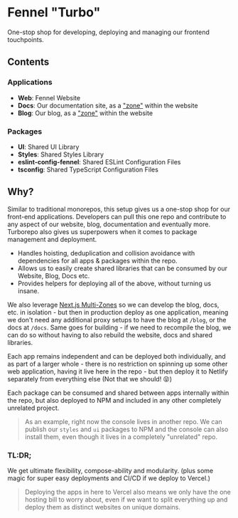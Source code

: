 # Fennel "Turbo"
One-stop shop for developing, deploying and managing our frontend touchpoints.

## Contents
### Applications
- **Web**: Fennel Website
- **Docs**: Our documentation site, as a ["zone"](https://nextjs.org/docs/advanced-features/multi-zones) within the website
- **Blog**: Our blog, as a ["zone"](https://nextjs.org/docs/advanced-features/multi-zones) within the website

### Packages
- **UI**: Shared UI Library
- **Styles**: Shared Styles Library
- **eslint-config-fennel**: Shared ESLint Configuration Files
- **tsconfig**: Shared TypeScript Configuration Files

## Why?
Similar to traditional monorepos, this setup gives us a one-stop shop for our front-end applications. Developers can pull this one repo and contribute to any aspect of our website, blog, documentation and eventually more. Turborepo also gives us superpowers when it comes to package management and deployment.

- Handles hoisting, deduplication and collision avoidance with dependencies for all apps & packages within the repo.
- Allows us to easily create shared libraries that can be consumed by our Website, Blog, Docs etc.
- Provides helpers for deploying all of the above, without turning us insane.

We also leverage [Next.js Multi-Zones](https://nextjs.org/docs/advanced-features/multi-zones) so we can develop the blog, docs, etc. in isolation - but then in production deploy as one application, meaning we don't need any additional proxy setups to have the blog at `/blog`, or the docs at `/docs`. Same goes for building - if we need to recompile the blog, we can do so without having to also rebuild the website, docs and shared libraries.

Each app remains independent and can be deployed both individually, and as part of a larger whole - there is no restriction on spinning up some other web application, having it live here in the repo - but then deploy it to Netlify separately from everything else (Not that we should! 😝)

Each package can be consumed and shared between apps internally within the repo, but also deployed to NPM and included in any other completely unrelated project.

> As an example, right now the console lives in another repo. We can publish our `styles` and `ui` packages to NPM and the console can also install them, even though it lives in a completely "unrelated" repo.

### TL:DR;
We get ultimate flexibility, compose-ability and modularity. (plus some magic for super easy deployments and CI/CD if we deploy to Vercel.) 
> Deploying the apps in here to Vercel also means we only have the one hosting bill to worry about, even if we want to split everything up and deploy them as distinct websites on unique domains. 